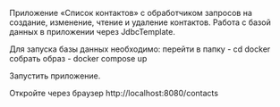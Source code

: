 Приложение «Список контактов» с обработчиком запросов на создание, изменение, чтение и удаление контактов.
Работа с базой данных в приложении через JdbcTemplate.

Для запуска базы данных необходимо:
перейти в папку - cd docker
собрать образ - docker compose up

Запустить приложение.

Откройте через браузер http://localhost:8080/contacts 

